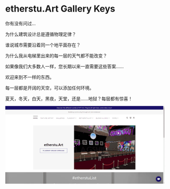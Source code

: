 # etherstu.Art Gallery Keys

你有没有问过...

为什么建筑设计总是遵循物理定律？

谁说城市需要沿着同一个地平面存在？ 

为什么我从电梯里出来的每一层的天气都不能改变？

如果像我们大多数人一样，您长期以来一直需要这些答案......

欢迎来到不一样的东西。

每一层都是开阔的天空，可以添加任何环境。

夏天，冬天，白天，黑夜，天堂，还是……地狱？每层都有惊喜！

![nft](dd864de5-ced2-40b8-8d84-26457d682e91_.png)
